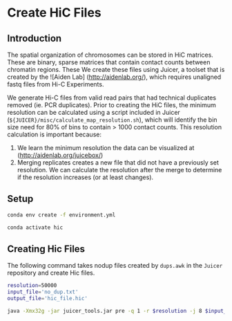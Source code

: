 # Create HiC Files

## Introduction

The spatial organization of chromosomes can be stored in HiC matrices. These are binary, sparse matrices that contain contact counts between chromatin regions. These We create these files using Juicer, a toolset that is created by the ![Aiden Lab] (http://aidenlab.org/), which requires unaligned fastq files from Hi-C Experiments. 

We generate Hi-C files from valid read pairs that had technical duplicates removed (ie. PCR duplicates). Prior to creating the HiC files, the minimum resolution can be calculated using a script included in Juicer (```${JUICER}/misc/calculate_map_resolution.sh```), which will identify the bin size need for 80% of bins to contain > 1000 contact counts. This resolution calculation is important because:
	
1. We learn the minimum resolution the data can be visualized at (http://aidenlab.org/juicebox/)
2. Merging replicates creates a new file that did not have a previously set resolution. We can calculate the resolution after the merge to determine if the resolution increases (or at least changes).

## Setup 

```bash
conda env create -f environment.yml
```

```bash
conda activate hic
```

## Creating Hic Files

The following command takes nodup files created by `dups.awk` in the `Juicer` repository and create Hic files.
```bash
resolution=50000
input_file='no_dup.txt'
output_file='hic_file.hic'

java -Xmx32g -jar juicer_tools.jar pre -q 1 -r $resolution -j 8 $input_file $output_file hg38 
```

